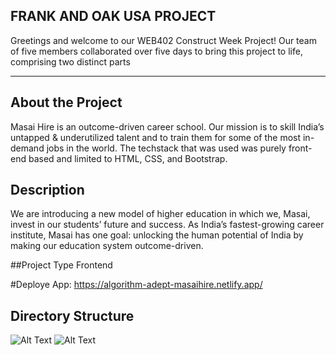 ## FRANK AND OAK USA PROJECT
Greetings and welcome to our WEB402 Construct Week Project! Our team of five members collaborated over five days to bring this project to life, comprising two distinct parts

______________________________________________________________________________________________
## About the Project
Masai Hire is an outcome-driven career school. Our mission is to skill India’s untapped & underutilized talent and to train them for some of the most in-demand jobs in the world. The techstack that was used was purely front-end based and limited to HTML, CSS, and Bootstrap.
## Description
We are introducing a new model of higher education in which we, Masai, invest in our students’ future and success. As India’s fastest-growing career institute, Masai has one goal: unlocking the human potential of India by making our education system outcome-driven.

##Project Type
Frontend

#Deploye App: https://algorithm-adept-masaihire.netlify.app/
## Directory Structure
![Alt Text](https://drive.google.com/file/d/1I6q5NSf0lxASvv78Dsv_M_3G-Q8QLq46/view?usp=sharing)
![Alt Text](https://drive.google.com/file/d/1I6q5NSf0lxASvv78Dsv_M_3G-Q8QLq46/view?usp=sharing)


